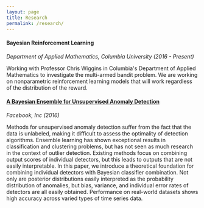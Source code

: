 ```yaml
---
layout: page
title: Research
permalink: /research/
---
```

#### Bayesian Reinforcement Learning
*Department of Applied Mathematics, Columbia University (2016 - Present)*

Working with Professor Chris Wiggins in Columbia's Department of Applied Mathematics to investigate the multi-armed bandit problem. 
We are working on nonparametric reinforcement learning models that will work regardless of the distribution of the reward. 

#### [A Bayesian Ensemble for Unsupervised Anomaly Detection](https://arxiv.org/abs/1610.07677)
*Facebook, Inc (2016)*

Methods for unsupervised anomaly detection suffer from the fact that the data is unlabeled, making it difficult to assess the optimality of detection algorithms. Ensemble learning has shown exceptional results in classification and clustering problems, but has not seen as much research in the context of outlier detection. Existing methods focus on combining output scores of individual detectors, but this leads to outputs that are not easily interpretable. In this paper, we introduce a theoretical foundation for combining individual detectors with Bayesian classifier combination. Not only are posterior distributions easily interpreted as the probability distribution of anomalies, but bias, variance, and individual error rates of detectors are all easily obtained. Performance on real-world datasets shows high accuracy across varied types of time series data.

